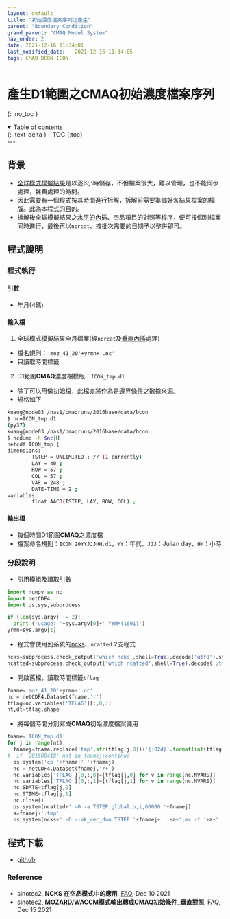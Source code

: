 ```yaml
---
layout: default
title: "初始濃度檔案序列之產生"
parent: "Boundary Condition"
grand_parent: "CMAQ Model System"
nav_order: 2
date: 2021-12-16 11:34:01
last_modified_date:   2021-12-16 11:34:05
tags: CMAQ BCON ICON
---
```


# 產生D1範圍之**CMAQ**初始濃度檔案序列
{: .no_toc }

<details open markdown="block">
  <summary>
    Table of contents
  </summary>
  {: .text-delta }
- TOC
{:toc}
</details>
---

## 背景
- [全球模式模擬結果](https://sinotec2.github.io/Focus-on-Air-Quality/AQana/GAQuality)是以逐6小時儲存，不但檔案很大，難以管理，也不能同步處理，耗費處理的時間。
- 因此需要有一個程式按其時間進行拆解，拆解前需要準備好各結果檔案的模版。此為本程式的目的。
- 拆解後全球模擬結果之[水平的內插](https://sinotec2.github.io/Focus-on-Air-Quality/GridModels/BCON/moz2cmaqH/)、空品項目的對照等程序，便可按個別檔案同時進行，最後再以`ncrcat`、按批次需要的日期予以整併即可。

## 程式說明

### 程式執行

#### 引數
- 年月(4碼)

#### 輸入檔
1. 全球模式模擬結果全月檔案(經`ncrcat`及[垂直內插](https://sinotec2.github.io/Focus-on-Air-Quality/GridModels/BCON/moz2cmaqV/)處理)
 - 檔名規則：`'moz_41_20'+yrmn+'.nc'`
 - 只讀取時間標籤
2. D1範圍**CMAQ**濃度檔模版：`ICON_tmp.d1`
  - 除了可以用做初始檔，此檔亦將作為是邊界條件之數據來源。
  - 規格如下

```bash
kuang@node03 /nas1/cmaqruns/2016base/data/bcon
$ nc=ICON_tmp.d1
(py37)
kuang@node03 /nas1/cmaqruns/2016base/data/bcon
$ ncdump -h $nc|H
netcdf ICON_tmp {
dimensions:
        TSTEP = UNLIMITED ; // (1 currently)
        LAY = 40 ;
        ROW = 57 ;
        COL = 57 ;
        VAR = 248 ;
        DATE-TIME = 2 ;
variables:
        float AACD(TSTEP, LAY, ROW, COL) ;
```

#### 輸出檔
- 每個時間D1範圍**CMAQ**之濃度檔
- 檔案命名規則：`ICON_20YYJJJHH.d1`，`YY`：年代、`JJJ`：Julian day、`HH`：小時

### 分段說明
- 引用模組及讀取引數

```python
import numpy as np
import netCDF4
import os,sys,subprocess

if (len(sys.argv) != 2):
  print ('usage: '+sys.argv[0]+' YYMM(1601)')
yrmn=sys.argv[1]
```
- 程式會使用到系統的[ncks](https://sinotec2.github.io/Focus-on-Air-Quality/utilities/netCDF/ncks/)、`ncatted` 2支程式

```python
ncks=subprocess.check_output('which ncks',shell=True).decode('utf8').strip('\n')
ncatted=subprocess.check_output('which ncatted',shell=True).decode('utf8').strip('\n')
```
- 開啟舊檔，讀取時間標籤`tflag`

```python
fname='moz_41_20'+yrmn+'.nc'
nc = netCDF4.Dataset(fname,'r')
tflag=nc.variables['TFLAG'][:,0,:]
nt,dt=tflag.shape
```
- 將每個時間分別寫成**CMAQ**初始濃度檔案備用

```python
fname='ICON_tmp.d1'
for j in range(nt):
  fnamej=fname.replace('tmp',str(tflag[j,0])+'{:02d}'.format(int(tflag[j,1]/10000)))
#  if '201600418' not in fnamej:continue
  os.system('cp '+fname+' '+fnamej) 
  nc = netCDF4.Dataset(fnamej,'r+')
  nc.variables['TFLAG'][0,:,0]=[tflag[j,0] for v in range(nc.NVARS)]
  nc.variables['TFLAG'][0,:,1]=[tflag[j,1] for v in range(nc.NVARS)]
  nc.SDATE=tflag[j,0]
  nc.STIME=tflag[j,1]
  nc.close()
  os.system(ncatted+' -O -a TSTEP,global,o,i,60000 '+fnamej)
  a=fnamej+'.tmp'
  os.system(ncks+' -O --mk_rec_dmn TSTEP '+fnamej+' '+a+';mv -f '+a+' '+fnamej)
```

## 程式下載
- [github](https://github.com/sinotec2/cmaq_relatives/blob/master/gen_templateD1.py)

### Reference
- sinotec2, **NCKS 在空品模式中的應用**, [FAQ](https://sinotec2.github.io/Focus-on-Air-Quality/utilities/netCDF/ncks/), Dec 10 2021
- sinotec2, **MOZARD/WACCM模式輸出轉成CMAQ初始條件_垂直對照**, [FAQ](https://sinotec2.github.io/Focus-on-Air-Quality/GridModels/BCON/moz2cmaqV/), Dec 15 2021